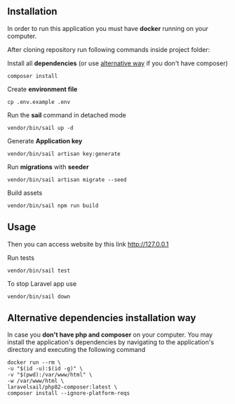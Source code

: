 ## Installation

In order to run this application you must have **docker** running on your computer.

After cloning repository run following commands inside project folder:

Install all **dependencies** (or use [alternative way](#alternative-dependencies-installation-way) if you don't have composer)
```
composer install
```
Create **environment file**
```
cp .env.example .env
```
Run the **sail** command in detached mode
```
vendor/bin/sail up -d
```
Generate **Application key**
```
vendor/bin/sail artisan key:generate
```
Run **migrations** with **seeder**
```
vendor/bin/sail artisan migrate --seed
```
Build assets
```
vendor/bin/sail npm run build
```


## Usage
Then you can access website by this link http://127.0.0.1

Run tests
```
vendor/bin/sail test
```

To stop Laravel app use
```
vendor/bin/sail down
```

## Alternative dependencies installation way
In case you **don't have php and composer** on your computer.
You may install the application's dependencies by navigating
to the application's directory and executing the following command
```
docker run --rm \
-u "$(id -u):$(id -g)" \
-v "$(pwd):/var/www/html" \
-w /var/www/html \
laravelsail/php82-composer:latest \
composer install --ignore-platform-reqs
```
